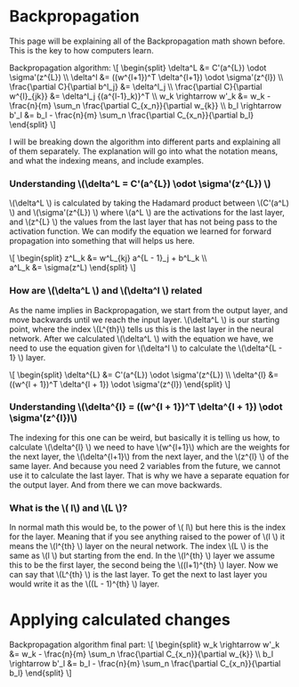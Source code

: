 # Backpropagation

This page will be explaining all of the Backpropagation math shown before. This is the key to how computers learn.

Backpropagation algorithm:
\\[
\begin{split}
\delta^L &= C'(a^{L}) \odot \sigma'(z^{L}) \\\\
\delta^l &= ((w^{l+1})^T \delta^{l+1}) \odot \sigma'(z^{l}) \\\\
\frac{\partial C}{\partial b^l_j} &= \delta^l_j \\\\
\frac{\partial C}{\partial w^{l}\_{jk}} &= \delta^l_j {(a^{l-1}\_k)}^T \\\\
w\_k \rightarrow w\'\_k &= w_k - \frac{n}{m} \sum_n \frac{\partial C_{x_n}}{\partial w_{k}} \\\\
b_l \rightarrow b'\_l &= b_l - \frac{n}{m} \sum_n \frac{\partial C_{x_n}}{\partial b_l}
\end{split}
\\]

I will be breaking down the algorithm into different parts and explaining all of them separately.
The explanation will go into what the notation means, and what the indexing means, and include examples.

>

### Understanding \\(\delta^L = C'(a^{L}) \odot \sigma'(z^{L}) \\)

\\(\delta^L \\) is calculated by taking the Hadamard product between \\(C'(a^L) \\) and \\(\sigma'(z^{L}) \\) where
\\(a^L \\) are the activations for the last layer, and \\(z^{L} \\) the values from the last layer that has not being pass to the activation function.
We can modify the equation we learned for forward propagation into something that will helps us here.

\\[
\begin{split}
z^L\_k &= w^L\_{kj} a^{L - 1}_j + b^L_k \\\\\
a^L\_k &= \sigma(z^L)
\end{split}
\\]

### How are \\(\delta^L \\) and \\(\delta^l \\) related

As the name implies in Backpropagation, we start from the output layer, and move backwards until we reach the input layer.
\\(\delta^L \\) is our starting point, where the index \\(L^{th}\\) tells us this is the last layer in the neural network.
After we calculated \\(\delta^L \\) with the equation we have, we need to use the equation given for \\(\delta^l \\) to calculate
the \\(\delta^{L - 1} \\) layer.

\\[
\begin{split}
\delta^{L} &= C'(a^{L}) \odot \sigma'(z^{L}) \\\\
\delta^{l} &= ((w^{l + 1})^T \delta^{l + 1}) \odot \sigma'(z^{l})
\end{split}
\\]

### Understanding \\(\delta^{l} = ((w^{l + 1})^T \delta^{l + 1}) \odot \sigma'(z^{l})\\)

The indexing for this one can be weird, but basically it is telling us how, to calculate \\(\delta^{l} \\) we need to have
\\(w^{l+1}\\) which are the weights for the next layer, the \\(\delta^{l+1}\\) from the next layer, and the \\(z^{l} \\) of the same layer.
And because you need 2 variables from the future, we cannot use it to calculate the last layer. That is why we have a separate equation for the output layer.
And from there we can move backwards.

### What is the \\( l\\) and \\(L \\)?

In normal math this would be, to the power of \\( l\\) but here this is the index for the layer.
Meaning that if you see anything raised to the power of \\(l \\) it means the \\(l^{th} \\) layer on the neural network.
The index \\(L \\) is the same as \\(l \\) but starting from the end. In the \\(l^{th} \\) layer we assume this to be the first layer,
the second being the \\((l+1)^{th} \\) layer. Now we can say that \\(L^{th} \\) is the last layer. To get the next to last layer
you would write it as the \\((L - 1)^{th} \\) layer.

>

# Applying calculated changes

Backpropagation algorithm final part:
\\[
\begin{split}
w\_k \rightarrow w\'\_k &= w_k - \frac{n}{m} \sum_n \frac{\partial C_{x_n}}{\partial w_{k}} \\\\
b_l \rightarrow b'\_l &= b_l - \frac{n}{m} \sum_n \frac{\partial C_{x_n}}{\partial b_l}
\end{split}
\\]
